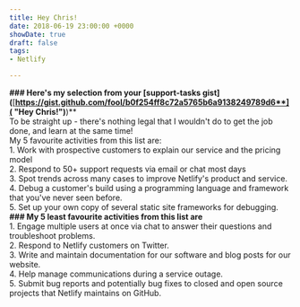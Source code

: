```yaml
---
title: Hey Chris!
date: 2018-06-19 23:00:00 +0000
showDate: true
draft: false
tags:
- Netlify

---
```

**### Here's my selection from your \[support-tasks gist\](**[**https://gist.github.com/fool/b0f254ff8c72a5765b6a9138249789d6**]( "Hey Chris!")**)**  
To be straight up - there's nothing legal that I wouldn't do to get the job done, and learn at the same time!  
My 5 favourite activities from this list are:  
1\. Work with prospective customers to explain our service and the pricing model  
2\. Respond to 50+ support requests via email or chat most days  
3\. Spot trends across many cases to improve Netlify's product and service.  
4\. Debug a customer's build using a programming language and framework that you've never seen before.  
5\. Set up your own copy of several static site frameworks for debugging.  
**### My 5 least favourite activities from this list are**  
1\. Engage multiple users at once via chat to answer their questions and troubleshoot problems.  
2\. Respond to Netlify customers on Twitter.  
3\. Write and maintain documentation for our software and blog posts for our website.  
4\. Help manage communications during a service outage.  
5\. Submit bug reports and potentially bug fixes to closed and open source projects that Netlify maintains on GitHub.